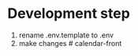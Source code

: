 # Development step

1. rename .env.template to .env
2. make changes #   c a l e n d a r - f r o n t  
 